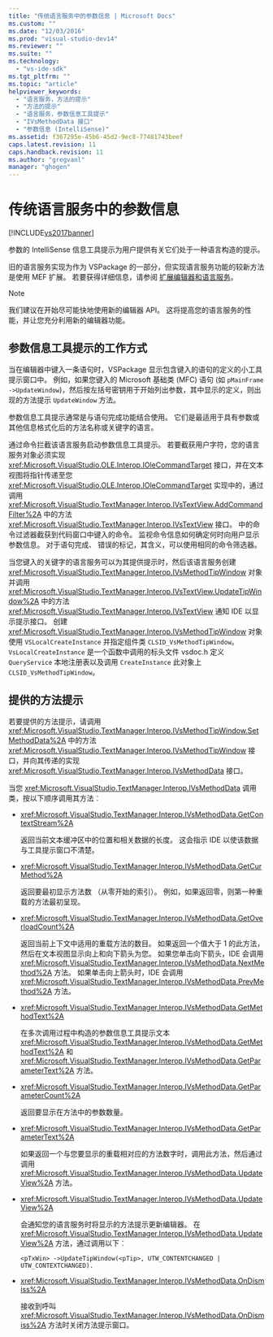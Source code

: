 ```yaml
---
title: "传统语言服务中的参数信息 | Microsoft Docs"
ms.custom: ""
ms.date: "12/03/2016"
ms.prod: "visual-studio-dev14"
ms.reviewer: ""
ms.suite: ""
ms.technology: 
  - "vs-ide-sdk"
ms.tgt_pltfrm: ""
ms.topic: "article"
helpviewer_keywords: 
  - "语言服务，方法的提示"
  - "方法的提示"
  - "语言服务，参数信息工具提示"
  - "IVsMethodData 接口"
  - "参数信息 (IntelliSense)"
ms.assetid: f367295e-45b6-45d2-9ec8-77481743beef
caps.latest.revision: 11
caps.handback.revision: 11
ms.author: "gregvanl"
manager: "ghogen"
---
```

# 传统语言服务中的参数信息
[!INCLUDE[vs2017banner](../../code-quality/includes/vs2017banner.md)]

参数的 IntelliSense 信息工具提示为用户提供有关它们处于一种语言构造的提示。  
  
 旧的语言服务实现为作为 VSPackage 的一部分，但实现语言服务功能的较新方法是使用 MEF 扩展。 若要获得详细信息，请参阅 [扩展编辑器和语言服务](../../extensibility/extending-the-editor-and-language-services.md)。  
  
> [!NOTE]
>  我们建议在开始尽可能快地使用新的编辑器 API。 这将提高您的语言服务的性能，并让您充分利用新的编辑器功能。  
  
## 参数信息工具提示的工作方式  
 当在编辑器中键入一条语句时，VSPackage 显示包含键入的语句的定义的小工具提示窗口中。 例如，如果您键入的 Microsoft 基础类 \(MFC\) 语句 \(如 `pMainFrame ->UpdateWindow`\)，然后按左括号密钥用于开始列出参数，其中显示的定义，则出现的方法提示 `UpdateWindow` 方法。  
  
 参数信息工具提示通常是与语句完成功能结合使用。 它们是最适用于具有参数或其他信息格式化后的方法名称或关键字的语言。  
  
 通过命令拦截该语言服务启动参数信息工具提示。 若要截获用户字符，您的语言服务对象必须实现 <xref:Microsoft.VisualStudio.OLE.Interop.IOleCommandTarget> 接口，并在文本视图将指针传递至您 <xref:Microsoft.VisualStudio.OLE.Interop.IOleCommandTarget> 实现中的，通过调用 <xref:Microsoft.VisualStudio.TextManager.Interop.IVsTextView.AddCommandFilter%2A> 中的方法 <xref:Microsoft.VisualStudio.TextManager.Interop.IVsTextView> 接口。 中的命令过滤器截获到代码窗口中键入的命令。 监视命令信息如何确定何时向用户显示参数信息。 对于语句完成、 错误的标记，其含义，可以使用相同的命令筛选器。  
  
 当您键入的关键字的语言服务可以为其提供提示时，然后该语言服务创建 <xref:Microsoft.VisualStudio.TextManager.Interop.IVsMethodTipWindow> 对象并调用 <xref:Microsoft.VisualStudio.TextManager.Interop.IVsTextView.UpdateTipWindow%2A> 中的方法 <xref:Microsoft.VisualStudio.TextManager.Interop.IVsTextView> 通知 IDE 以显示提示接口。 创建 <xref:Microsoft.VisualStudio.TextManager.Interop.IVsMethodTipWindow> 对象使用 `VSLocalCreateInstance` 并指定组件类 `CLSID_VsMethodTipWindow`。`VsLocalCreateInstance` 是一个函数中调用的标头文件 vsdoc.h 定义 `QueryService` 本地注册表以及调用 `CreateInstance` 此对象上 `CLSID_VsMethodTipWindow`。  
  
## 提供的方法提示  
 若要提供的方法提示，请调用 <xref:Microsoft.VisualStudio.TextManager.Interop.IVsMethodTipWindow.SetMethodData%2A> 中的方法 <xref:Microsoft.VisualStudio.TextManager.Interop.IVsMethodTipWindow> 接口，并向其传递的实现 <xref:Microsoft.VisualStudio.TextManager.Interop.IVsMethodData> 接口。  
  
 当您 <xref:Microsoft.VisualStudio.TextManager.Interop.IVsMethodData> 调用类，按以下顺序调用其方法︰  
  
-   <xref:Microsoft.VisualStudio.TextManager.Interop.IVsMethodData.GetContextStream%2A>  
  
     返回当前文本缓冲区中的位置和相关数据的长度。 这会指示 IDE 以使该数据与工具提示窗口不清楚。  
  
-   <xref:Microsoft.VisualStudio.TextManager.Interop.IVsMethodData.GetCurMethod%2A>  
  
     返回要最初显示方法数 （从零开始的索引）。 例如，如果返回零，则第一种重载的方法最初呈现。  
  
-   <xref:Microsoft.VisualStudio.TextManager.Interop.IVsMethodData.GetOverloadCount%2A>  
  
     返回当前上下文中适用的重载方法的数目。 如果返回一个值大于 1 的此方法，然后在文本视图显示向上和向下箭头为您。 如果您单击向下箭头，IDE 会调用 <xref:Microsoft.VisualStudio.TextManager.Interop.IVsMethodData.NextMethod%2A> 方法。 如果单击向上箭头时，IDE 会调用 <xref:Microsoft.VisualStudio.TextManager.Interop.IVsMethodData.PrevMethod%2A> 方法。  
  
-   <xref:Microsoft.VisualStudio.TextManager.Interop.IVsMethodData.GetMethodText%2A>  
  
     在多次调用过程中构造的参数信息工具提示文本 <xref:Microsoft.VisualStudio.TextManager.Interop.IVsMethodData.GetMethodText%2A> 和 <xref:Microsoft.VisualStudio.TextManager.Interop.IVsMethodData.GetParameterText%2A> 方法。  
  
-   <xref:Microsoft.VisualStudio.TextManager.Interop.IVsMethodData.GetParameterCount%2A>  
  
     返回要显示在方法中的参数数量。  
  
-   <xref:Microsoft.VisualStudio.TextManager.Interop.IVsMethodData.GetParameterText%2A>  
  
     如果返回一个与您要显示的重载相对应的方法数字时，调用此方法，然后通过调用 <xref:Microsoft.VisualStudio.TextManager.Interop.IVsMethodData.UpdateView%2A> 方法。  
  
-   <xref:Microsoft.VisualStudio.TextManager.Interop.IVsMethodData.UpdateView%2A>  
  
     会通知您的语言服务时将显示的方法提示更新编辑器。 在 <xref:Microsoft.VisualStudio.TextManager.Interop.IVsMethodData.UpdateView%2A> 方法，通过调用以下︰  
  
    ```  
    <pTxWin> ->UpdateTipWindow(<pTip>, UTW_CONTENTCHANGED | UTW_CONTEXTCHANGED).  
    ```  
  
-   <xref:Microsoft.VisualStudio.TextManager.Interop.IVsMethodData.OnDismiss%2A>  
  
     接收到呼叫 <xref:Microsoft.VisualStudio.TextManager.Interop.IVsMethodData.OnDismiss%2A> 方法时关闭方法提示窗口。